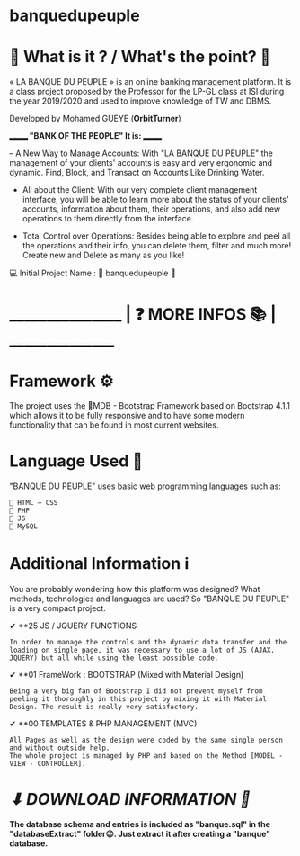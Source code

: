 # banquedupeuple

# 🤔 What is it ? / What's the point? 🤔
« LA BANQUE DU PEUPLE » is an online banking management platform. It is a class project proposed by the Professor for the LP-GL class at ISI during the year 2019/2020 and used to improve knowledge of TW and DBMS.

Developed by Mohamed GUEYE (**OrbitTurner**)


**▂▂▂ "BANK OF THE PEOPLE" It is: ▂▂▂**

– A New Way to Manage Accounts:
With "LA BANQUE DU PEUPLE" the management of your clients' accounts is easy and very ergonomic and dynamic. Find, Block, and Transact on Accounts Like Drinking Water.

- All about the Client:
With our very complete client management interface, you will be able to learn more about the status of your clients' accounts, information about them, their operations, and also add new operations to them directly from the interface.

- Total Control over Operations:
Besides being able to explore and peel all the operations and their info, you can delete them, filter and much more! Create new and Delete as many as you like!


💻 Initial Project Name : 🔰 banquedupeuple 🔰


# _______________ | ❓ MORE INFOS 📚 | ______________
# Framework ⚙
The project uses the 🔹MDB - Bootstrap Framework based on Bootstrap 4.1.1 which allows it to be fully responsive and to have some modern functionality that can be found in most current websites.

# Language Used 📑
"BANQUE DU PEUPLE" uses basic web programming languages such as:

    🔹 HTML – CSS
    🔹 PHP
    🔹 JS
    🔹 MySQL

# Additional Information ℹ
You are probably wondering how this platform was designed? What methods, technologies and languages are used? So "BANQUE DU PEUPLE" is a very compact project.

✔ **25 JS / JQUERY FUNCTIONS
    
    In order to manage the controls and the dynamic data transfer and the loading on single page, it was necessary to use a lot of JS (AJAX, JQUERY) but all while using the least possible code.

 
✔ **01 FrameWork : BOOTSTRAP (Mixed with Material Design)
    
    Being a very big fan of Bootstrap I did not prevent myself from peeling it thoroughly in this project by mixing it with Material Design. The result is really very satisfactory.

 
✔ **00 TEMPLATES & PHP MANAGEMENT (MVC)
    
    All Pages as well as the design were coded by the same single person and without outside help.
    The whole project is managed by PHP and based on the Method [MODEL - VIEW - CONTROLLER].

# ___⬇ DOWNLOAD INFORMATION 💾___
**The database schema and entries is included as "banque.sql" in the "databaseExtract" folder😉. Just extract it after creating a "banque" database.**

